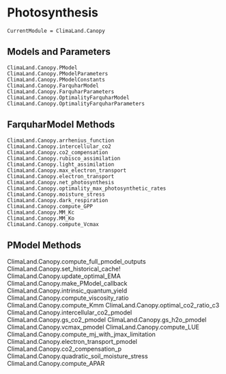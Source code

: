 # Photosynthesis

```@meta
CurrentModule = ClimaLand.Canopy
```

## Models and Parameters

```@docs
ClimaLand.Canopy.PModel
ClimaLand.Canopy.PModelParameters
ClimaLand.Canopy.PModelConstants
ClimaLand.Canopy.FarquharModel
ClimaLand.Canopy.FarquharParameters
ClimaLand.Canopy.OptimalityFarquharModel
ClimaLand.Canopy.OptimalityFarquharParameters
```

## FarquharModel Methods

```@docs
ClimaLand.Canopy.arrhenius_function
ClimaLand.Canopy.intercellular_co2
ClimaLand.Canopy.co2_compensation
ClimaLand.Canopy.rubisco_assimilation
ClimaLand.Canopy.light_assimilation
ClimaLand.Canopy.max_electron_transport
ClimaLand.Canopy.electron_transport
ClimaLand.Canopy.net_photosynthesis
ClimaLand.Canopy.optimality_max_photosynthetic_rates
ClimaLand.Canopy.moisture_stress
ClimaLand.Canopy.dark_respiration
ClimaLand.Canopy.compute_GPP
ClimaLand.Canopy.MM_Kc
ClimaLand.Canopy.MM_Ko
ClimaLand.Canopy.compute_Vcmax
```

## PModel Methods
ClimaLand.Canopy.compute_full_pmodel_outputs
ClimaLand.Canopy.set_historical_cache!
ClimaLand.Canopy.update_optimal_EMA
ClimaLand.Canopy.make_PModel_callback
ClimaLand.Canopy.intrinsic_quantum_yield
ClimaLand.Canopy.compute_viscosity_ratio
ClimaLand.Canopy.compute_Kmm
ClimaLand.Canopy.optimal_co2_ratio_c3
ClimaLand.Canopy.intercellular_co2_pmodel
ClimaLand.Canopy.gs_co2_pmodel
ClimaLand.Canopy.gs_h2o_pmodel
ClimaLand.Canopy.vcmax_pmodel
ClimaLand.Canopy.compute_LUE
ClimaLand.Canopy.compute_mj_with_jmax_limitation
ClimaLand.Canopy.electron_transport_pmodel
ClimaLand.Canopy.co2_compensation_p
ClimaLand.Canopy.quadratic_soil_moisture_stress
ClimaLand.Canopy.compute_APAR
